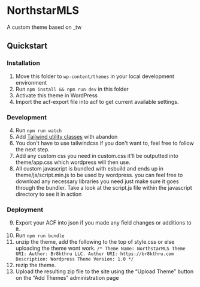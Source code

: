 NorthstarMLS
============

A custom theme based on \_tw

## Quickstart

### Installation

1. Move this folder to `wp-content/themes` in your local development environment
2. Run `npm install && npm run dev` in this folder
3. Activate this theme in WordPress
4. Import the acf-export file into acf to get current available settings.

### Development

4. Run `npm run watch`
5. Add [Tailwind utility classes](https://tailwindcss.com/docs/utility-first) with abandon
6. You don't have to use tailwindcss if you don't want to, feel free to follow the next step. 
7. Add any custom css you need in custom.css it'll be outputted into theme/app.css which wordpress will then use. 
8. All custom javascript is bundled with esbuild and ends up in theme/js/script.min.js to be used by wordpress. you can feel free to download any necessary libraries you need just make sure it goes through the bundler. Take a look at the script.js file within the javascript directory to see it in action

### Deployment


9. Export your ACF into json if you made any field changes or additions to it. 
10. Run `npm run bundle`
11. unzip the theme, add the following to the top of style.css or else uploading the theme wont work.
    `/*
    Theme Name: NorthstarMLS
    Theme URI:
    Author: Br8kthru LLC.
    Author URI: https://br8kthru.com
    Description: Wordpress Theme
    Version: 1.0
    */`
12. rezip the theme.
13. Upload the resulting zip file to the site using the “Upload Theme” button on the “Add Themes” administration page

<!-- Or [deploy with the tool of your choice](https://underscoretw.com/docs/deployment/#h-other-deployment-options)! 

## Full Documentation

### Fundamentals

* [Installation](https://underscoretw.com/docs/installation/)  
  Generate your custom theme, install it in WordPress and run your first Tailwind builds
* [Development](https://underscoretw.com/docs/development/)  
  Watch for changes, build for production and learn more about how _tw, WordPress and Tailwind work together
* [Deployment](https://underscoretw.com/docs/deployment/)  
  Share your new WordPress theme with the world
* [Troubleshooting](https://underscoretw.com/docs/troubleshooting/)  
  Find solutions to potential issues and answers to frequently asked questions

### In Depth

* [Using Tailwind Typography](https://underscoretw.com/docs/tailwind-typography/)  
  Customize front-end and back-end typographic styles
* [JavaScript Bundling with esbuild](https://underscoretw.com/docs/esbuild/)  
  Install and bundle JavaScript libraries (very quickly)
* [Linting and Code Formatting](https://underscoretw.com/docs/linting-code-formatting/)  
  Catch bugs and stop thinking about formatting

### Extras

* [On Tailwind and WordPress](https://underscoretw.com/docs/wordpress-tailwind/)  
  Understand how WordPress and Tailwind work together
* [Managing Styles for Custom Blocks](https://underscoretw.com/docs/custom-blocks/)  
  Learn strategies for using Tailwind in theme-specific custom blocks
* [Setting Up Browsersync](https://underscoretw.com/docs/browsersync/)  
  Add live reloads and synchronized cross-device testing to your workflow
  -->
